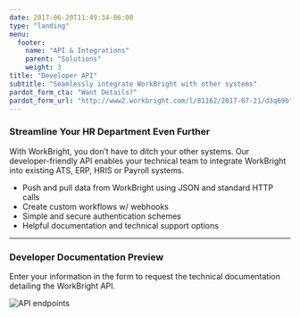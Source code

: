 ```yaml
---
date: 2017-06-20T11:49:34-06:00
type: "landing"
menu:
  footer:
    name: "API & Integrations"
    parent: "Solutions"
    weight: 3
title: "Developer API"
subtitle: "Seamlessly integrate WorkBright with other systems"
pardot_form_cta: "Want Details?"
pardot_form_url: "http://www2.workbright.com/l/81162/2017-07-21/d3q69b"
---
```


### Streamline Your HR Department Even Further

With WorkBright, you don’t have to ditch your other systems. Our developer-friendly API enables your technical team to integrate WorkBright into existing ATS, ERP, HRIS or Payroll systems.

- Push and pull data from WorkBright using JSON and standard HTTP calls
- Create custom workflows w/ webhooks
- Simple and secure authentication schemes
- Helpful documentation and technical support options

---

### Developer Documentation Preview

Enter your information in the form to request the technical documentation detailing the WorkBright API.

![API endpoints](/images/blurred-endpoints.png)